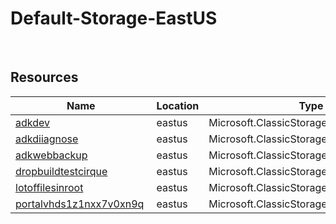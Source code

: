 # Default-Storage-EastUS 
 
## Resources


| Name | Location | Type |
| --- | --- | --- |
| [adkdev](adkdev--1155264614.md)  | eastus  | Microsoft.ClassicStorage/storageAccounts  |
| [adkdiiagnose](adkdiiagnose-368255533.md)  | eastus  | Microsoft.ClassicStorage/storageAccounts  |
| [adkwebbackup](adkwebbackup-1617027366.md)  | eastus  | Microsoft.ClassicStorage/storageAccounts  |
| [dropbuildtestcirque](dropbuildtestcirque-2082413147.md)  | eastus  | Microsoft.ClassicStorage/storageAccounts  |
| [lotoffilesinroot](lotoffilesinroot-1763403590.md)  | eastus  | Microsoft.ClassicStorage/storageAccounts  |
| [portalvhds1z1nxx7v0xn9q](portalvhds1z1nxx7v0xn9q--1227356832.md)  | eastus  | Microsoft.ClassicStorage/storageAccounts  |

